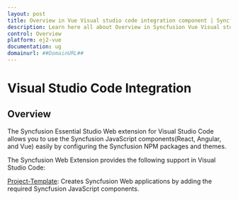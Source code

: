 ```yaml
---
layout: post
title: Overview in Vue Visual studio code integration component | Syncfusion
description: Learn here all about Overview in Syncfusion Vue Visual studio code integration component of Syncfusion Essential JS 2 and more.
control: Overview 
platform: ej2-vue
documentation: ug
domainurl: ##DomainURL##
---
```


# Visual Studio Code Integration

## Overview

The Syncfusion Essential Studio Web extension for Visual Studio Code allows you to use the Syncfusion JavaScript components(React, Angular, and Vue) easily by configuring the Syncfusion NPM packages and themes.

The Syncfusion Web Extension provides the following support in Visual Studio Code:

[Project-Template](https://help.syncfusion.com/extension/javascript-extension/visual-studio-code/create-project): Creates Syncfusion Web applications by adding the required Syncfusion JavaScript components.